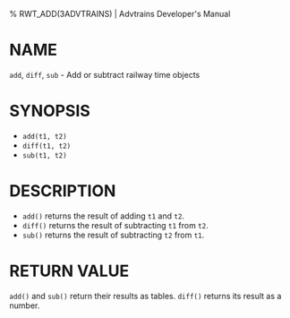 % RWT_ADD(3ADVTRAINS) | Advtrains Developer's Manual

# NAME
`add`, `diff`, `sub` - Add or subtract railway time objects

# SYNOPSIS

* `add(t1, t2)`
* `diff(t1, t2)`
* `sub(t1, t2)`

# DESCRIPTION

* `add()` returns the result of adding `t1` and `t2`.
* `diff()` returns the result of subtracting `t1` from `t2`.
* `sub()` returns the result of subtracting `t2` from `t1`.

# RETURN VALUE

`add()` and `sub()` return their results as tables. `diff()` returns its result as a number.

